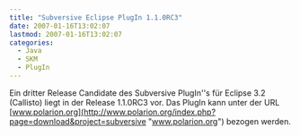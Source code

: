 ```yaml
---
title: "Subversive Eclipse PlugIn 1.1.0RC3"
date: 2007-01-16T13:02:07
lastmod: 2007-01-16T13:02:07
categories:
  - Java
  - SKM
  - PlugIn
---
```

Ein dritter Release Candidate des Subversive PlugIn''s für Eclipse 3.2 (Callisto) liegt in der Release 1.1.0RC3 vor. Das PlugIn 
kann unter der URL [www.polarion.org](http://www.polarion.org/index.php?page=download&project=subversive "www.polarion.org") bezogen werden.
